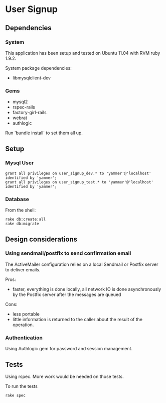 # User Signup

## Dependencies
### System
This application has been setup and tested on Ubuntu 11.04
with RVM ruby 1.9.2.

System package dependencies:

* libmysqlclient-dev
### Gems
* mysql2
* rspec-rails
* factory-girl-rails
* webrat
* authlogic

Run 'bundle install' to set them all up.

## Setup

### Mysql User
```
grant all privileges on user_signup_dev.* to 'yammer'@'localhost' identified by 'yammer';
grant all privileges on user_signup_test.* to 'yammer'@'localhost' identified by 'yammer';
```

### Database
From the shell:

```
rake db:create:all
rake db:migrate
```

## Design considerations
### Using sendmail/postfix to send confirmation email
The ActiveMailer configuration relies on a local Sendmail or Postfix server to deliver emails.

Pros:

* faster, everything is done locally, all network IO is done asynchronously
by the Postfix server after the messages are queued

Cons:

* less portable
* little information is returned to the caller about the result of the operation.

### Authentication
Using Authlogic gem for password and session management.

## Tests
Using rspec.
More work would be needed on those tests.

To run the tests

```
rake spec
```

